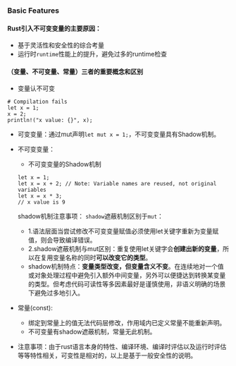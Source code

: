 ### Basic Features

#### Rust引入不可变变量的主要原因：
* 基于灵活性和安全性的综合考量
* 运行时```runtime```性能上的提升，避免过多的runtime检查 

#### （变量、**不可变量**、常量）三者的重要概念和区别

* 变量认不可变
```
# Compilation fails
let x = 1;
x = 2;
println!("x value: {}", x);
```
* 可变变量：通过mut声明```let mut x = 1;```，不可变变量具有Shadow机制。

* 不可变变量：
    * 不可变变量的Shadow机制
    ```
    let x = 1;
    let x = x + 2; // Note: Variable names are reused, not original variables
    let x = x * 3;
    // x value is 9
    ```
    
    shadow机制注意事项：
    ```shadow```遮蔽机制区别于```mut```：
    * 1.语法层面当尝试修改不可变变量赋值必须使用let关键字重新为变量赋值，则会导致编译错误。
    * 2.shadow遮蔽机制与mut区别：重复使用let关键字会**创建出新的变量**，所以在复用变量名称的同时**可以改变它的类型**。
    * shadow机制特点：**变量类型改变，但变量含义不变**。在连续地对一个值或对象处理过程中避免引入额外中间变量，另外可以便捷达到转换某变量的类型。但考虑代码可读性等多因素最好是谨慎使用，非语义明确的场景下避免过多地引入。

* 常量(const): 
    * 绑定到常量上的值无法代码层修改，作用域内已定义常量不能重新声明。
    * 不可变量有shadow遮蔽机制，常量无此机制。

* 注意事项：由于rust语言本身的特性、编译环境、编译时评估以及运行时评估等等特性相关，可变性是相对的，以上是基于一般安全性的说明。

